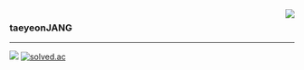 
  
   <img align="right" src="https://github-readme-stats.vercel.app/api/top-langs/?username=taeyeonjang&theme=dracula&exclude_repo=clone-web-scrapper,clone-zoom&hide=Procfile&layout=compact&langs_count=8"/>
  
 


  ### taeyeonJANG
  ---

  <a href="https://github.com/taeyeonjang/KB_project"><img src="https://img.shields.io/badge/Github Projects-000000?style=flat-square&logo=github&logoColor=white"/></a> 
  <a href="https://solved.ac/tyjang95"><img alt="solved.ac" src="http://mazassumnida.wtf/api/mini/generate_badge?boj=tyjang95"/></a>
 
  
 
</div>





<!--
**taeyeonjang/taeyeonjang** is a ✨ _special_ ✨ repository because its `README.md` (this file) appears on your GitHub profile.

Here are some ideas to get you started:

- 🔭 I’m currently working on ...
- 🌱 I’m currently learning ...
- 👯 I’m looking to collaborate on ...
- 🤔 I’m looking for help with ...
- 💬 Ask me about ...
- 📫 How to reach me: ...
- 😄 Pronouns: ...
- ⚡ Fun fact: ...
-->

